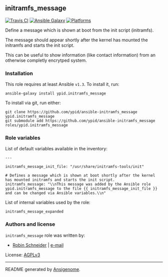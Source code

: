 ## initramfs_message

[![Travis CI](http://img.shields.io/travis/ypid/ansible-initramfs_message.svg?style=flat)](http://travis-ci.org/ypid/ansible-initramfs_message)
[![Ansible Galaxy](http://img.shields.io/badge/galaxy-ypid.initramfs_message-660198.svg?style=flat)](https://galaxy.ansible.com/list#/roles/2807)
[![Platforms](http://img.shields.io/badge/platforms-debian-lightgrey.svg?style=flat)](#)


Define a message which is shown at boot from the init script (initramfs).

The message should appear shortly after the kernel has mounted the initramfs and starts the init script.

This can be useful to show information (like contact information) from an otherwise completly encrytped system.

### Installation

This role requires at least Ansible `v1.3`. To install it, run:

    ansible-galaxy install ypid.initramfs_message

To install via git, run either:

    git clone https://github.com/ypid/ansible-initramfs_message ypid.initramfs_message
    git submodule add https://github.com/ypid/ansible-initramfs_message roles/ypid.initramfs_message




### Role variables

List of default variables available in the inventory:

    ---
    
    initramfs_message_init_file: "/usr/share/initramfs-tools/init"
    
    # Defines a message which is shown at boot shortly after the kernel has mounted initramfs and starts the init script.
    initramfs_message: "\\nThis message was added by the Ansible role ypid.initramfs_message to the file {{ initramfs_message_init_file }} and can be changed via Ansible variables.\\n"

List of internal variables used by the role:

    initramfs_message_expanded


### Authors and license

`initramfs_message` role was written by:

- [Robin Schneider](https://github.com/ypid) | [e-mail](mailto:ypid@riseup.net)

License: [AGPLv3](https://tldrlegal.com/license/gnu-affero-general-public-license-v3-%28agpl-3.0%29)

***

README generated by [Ansigenome](https://github.com/nickjj/ansigenome/).
